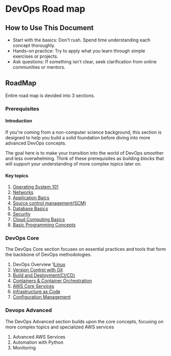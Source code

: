 # DevOps Road map

## How to Use This Document
* Start with the basics: Don't rush. Spend time understanding each concept thoroughly. 
* Hands-on practice: Try to apply what you learn through simple exercises or projects.
* Ask questions: If something isn't clear, seek clarification from online communities or mentors.

## RoadMap
Entire road map is devided into  3 sections.

### Prerequisites
#### Introduction

If you're coming from a non-computer science background, this section is designed to help you build a solid foundation before diving into more advanced DevOps concepts.

The goal here is to make your transition into the world of DevOps smoother and less overwhelming. Think of these prerequisites as building blocks that will support your understanding of more complex topics later on.

#### Key topics
1. [Operating System 101](./Prerequisites/1_OperatingSystems101.md)
1. [Networks](./Prerequisites/2_Networks.md)
1. [Application Baics](./Prerequisites/3_ApplicationBaics.md)
1. [Source control management(SCM)](./Prerequisites/4_SourceControlManagement.md)
1. [Database Basics](./Prerequisites/5_DatabaseBasics.md)
1. [Security](./Prerequisites/6_Security.md)
1. [Cloud Computing Basics](./Prerequisites/7_CloudComputingBasics.md)
1. [Basic Programming Concepts](./Prerequisites/8_BasicsOfProgramming.md)

### DevOps Core
  
The DevOps Core section focuses on essential practices and tools that form the backbone of DevOps methodologies.

1. DevOps Overview
1[Linux](./Core/1_Linux.md)
1. [Version Control with Git](./Core/2_VersionControlWithGit.md)
1. [Build and Deployment(CI/CD)](./Core/3_BuildAndDeployment.md)
1. [Containers & Container Orchestration](./Core/4_ContainersAndContainerOrchestration.md)
1. [AWS Core Services](./Core/5_AWSCoreServices.md)
1. [Infrastructure as Code](./Core/6_InfrastructureAsCode.md)
1. [Configuration Management](./Core/7_ConfigurationManagement.md)

### Devops Advanced

The DevOps Advanced section builds upon the core concepts, focusing on more complex topics and specialized AWS services
1. Advanced AWS Services
1. Automation with Python
1. Monitoring






